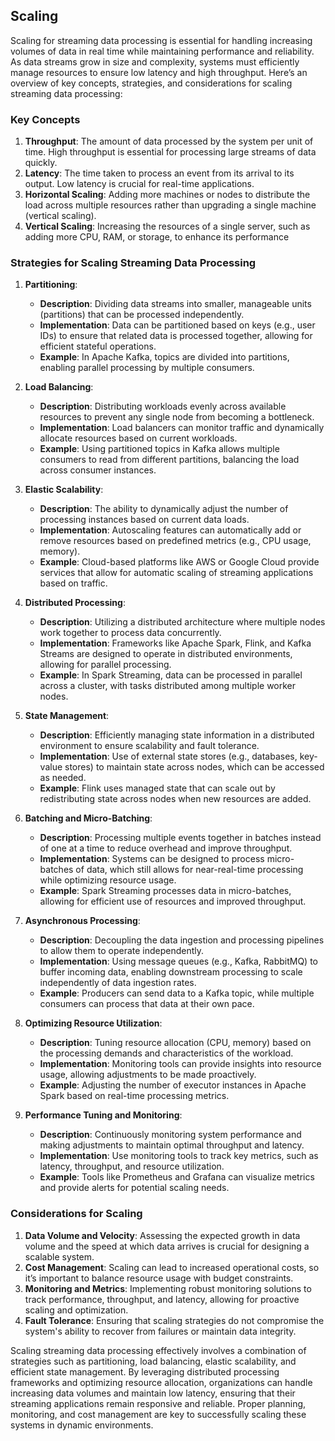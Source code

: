 ## Scaling

Scaling for streaming data processing is essential for handling increasing volumes of data in real time while maintaining performance and reliability. As data streams grow in size and complexity, systems must efficiently manage resources to ensure low latency and high throughput. Here’s an overview of key concepts, strategies, and considerations for scaling streaming data processing:

### Key Concepts

1. **Throughput**: The amount of data processed by the system per unit of time. High throughput is essential for processing large streams of data quickly.
2. **Latency**: The time taken to process an event from its arrival to its output. Low latency is crucial for real-time applications.
3. **Horizontal Scaling**: Adding more machines or nodes to distribute the load across multiple resources rather than upgrading a single machine (vertical scaling).
4. **Vertical Scaling**: Increasing the resources of a single server, such as adding more CPU, RAM, or storage, to enhance its performance

### Strategies for Scaling Streaming Data Processing

1. **Partitioning**:
   - **Description**: Dividing data streams into smaller, manageable units (partitions) that can be processed independently.
   - **Implementation**: Data can be partitioned based on keys (e.g., user IDs) to ensure that related data is processed together, allowing for efficient stateful operations.
   - **Example**: In Apache Kafka, topics are divided into partitions, enabling parallel processing by multiple consumers.

2. **Load Balancing**:
   - **Description**: Distributing workloads evenly across available resources to prevent any single node from becoming a bottleneck.
   - **Implementation**: Load balancers can monitor traffic and dynamically allocate resources based on current workloads.
   - **Example**: Using partitioned topics in Kafka allows multiple consumers to read from different partitions, balancing the load across consumer instances.

3. **Elastic Scalability**:
   - **Description**: The ability to dynamically adjust the number of processing instances based on current data loads.
   - **Implementation**: Autoscaling features can automatically add or remove resources based on predefined metrics (e.g., CPU usage, memory).
   - **Example**: Cloud-based platforms like AWS or Google Cloud provide services that allow for automatic scaling of streaming applications based on traffic.

4. **Distributed Processing**:
   - **Description**: Utilizing a distributed architecture where multiple nodes work together to process data concurrently.
   - **Implementation**: Frameworks like Apache Spark, Flink, and Kafka Streams are designed to operate in distributed environments, allowing for parallel processing.
   - **Example**: In Spark Streaming, data can be processed in parallel across a cluster, with tasks distributed among multiple worker nodes.

5. **State Management**:
   - **Description**: Efficiently managing state information in a distributed environment to ensure scalability and fault tolerance.
   - **Implementation**: Use of external state stores (e.g., databases, key-value stores) to maintain state across nodes, which can be accessed as needed.
   - **Example**: Flink uses managed state that can scale out by redistributing state across nodes when new resources are added.

6. **Batching and Micro-Batching**:
   - **Description**: Processing multiple events together in batches instead of one at a time to reduce overhead and improve throughput.
   - **Implementation**: Systems can be designed to process micro-batches of data, which still allows for near-real-time processing while optimizing resource usage.
   - **Example**: Spark Streaming processes data in micro-batches, allowing for efficient use of resources and improved throughput.
  
7. **Asynchronous Processing**:
   - **Description**: Decoupling the data ingestion and processing pipelines to allow them to operate independently.
   - **Implementation**: Using message queues (e.g., Kafka, RabbitMQ) to buffer incoming data, enabling downstream processing to scale independently of data ingestion rates.
   - **Example**: Producers can send data to a Kafka topic, while multiple consumers can process that data at their own pace.

8. **Optimizing Resource Utilization**:
    - **Description**: Tuning resource allocation (CPU, memory) based on the processing demands and characteristics of the workload.
    - **Implementation**: Monitoring tools can provide insights into resource usage, allowing adjustments to be made proactively.
    - **Example**: Adjusting the number of executor instances in Apache Spark based on real-time processing metrics.

9. **Performance Tuning and Monitoring**:
    - **Description**: Continuously monitoring system performance and making adjustments to maintain optimal throughput and latency.
    - **Implementation**: Use monitoring tools to track key metrics, such as latency, throughput, and resource utilization.
    - **Example**: Tools like Prometheus and Grafana can visualize metrics and provide alerts for potential scaling needs.

### Considerations for Scaling

1. **Data Volume and Velocity**: Assessing the expected growth in data volume and the speed at which data arrives is crucial for designing a scalable system.
2. **Cost Management**: Scaling can lead to increased operational costs, so it’s important to balance resource usage with budget constraints.
3. **Monitoring and Metrics**: Implementing robust monitoring solutions to track performance, throughput, and latency, allowing for proactive scaling and optimization.
4. **Fault Tolerance**: Ensuring that scaling strategies do not compromise the system's ability to recover from failures or maintain data integrity.

Scaling streaming data processing effectively involves a combination of strategies such as partitioning, load balancing, elastic scalability, and efficient state management. By leveraging distributed processing frameworks and optimizing resource allocation, organizations can handle increasing data volumes and maintain low latency, ensuring that their streaming applications remain responsive and reliable. Proper planning, monitoring, and cost management are key to successfully scaling these systems in dynamic environments.

